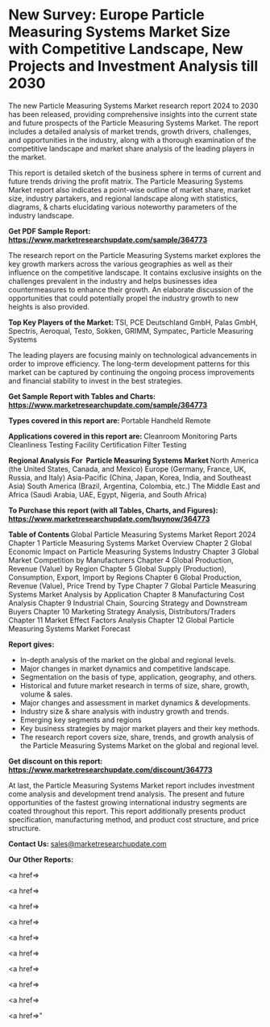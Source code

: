 # New Survey: Europe Particle Measuring Systems Market Size with Competitive Landscape, New Projects and Investment Analysis till 2030

The new Particle Measuring Systems Market research report 2024 to 2030 has been released, providing comprehensive insights into the current state and future prospects of the Particle Measuring Systems Market. The report includes a detailed analysis of market trends, growth drivers, challenges, and opportunities in the industry, along with a thorough examination of the competitive landscape and market share analysis of the leading players in the market.

This report is detailed sketch of the business sphere in terms of current and future trends driving the profit matrix. The Particle Measuring Systems Market report also indicates a point-wise outline of market share, market size, industry partakers, and regional landscape along with statistics, diagrams, &amp; charts elucidating various noteworthy parameters of the industry landscape.

<strong><b>Get PDF Sample Report: <a href=https://www.marketresearchupdate.com/sample/364773>https://www.marketresearchupdate.com/sample/364773</a></b></strong>

The research report on the Particle Measuring Systems market explores the key growth markers across the various geographies as well as their influence on the competitive landscape. It contains exclusive insights on the challenges prevalent in the industry and helps businesses idea countermeasures to enhance their growth. An elaborate discussion of the opportunities that could potentially propel the industry growth to new heights is also provided.

<strong><b>Top Key Players of the Market:
</b></strong>TSI, PCE Deutschland GmbH, Palas GmbH, Spectris, Aeroqual, Testo, Sokken, GRIMM, Sympatec, Particle Measuring Systems<strong><b>
</b></strong>

The leading players are focusing mainly on technological advancements in order to improve efficiency. The long-term development patterns for this market can be captured by continuing the ongoing process improvements and financial stability to invest in the best strategies.

<strong><b>Get Sample Report with Tables and Charts: <a href=https://www.marketresearchupdate.com/sample/364773>https://www.marketresearchupdate.com/sample/364773</a></b></strong>

<strong><b>Types covered in this report are:
</b></strong>Portable
Handheld
Remote<strong><b>
</b></strong>

<strong><b>Applications covered in this report are:
</b></strong>Cleanroom Monitoring
Parts Cleanliness Testing
Facility Certification
Filter Testing<strong><b>
</b></strong>

<strong><b>Regional Analysis For  Particle Measuring Systems Market</b></strong><strong><b>
</b></strong>North America (the United States, Canada, and Mexico)
Europe (Germany, France, UK, Russia, and Italy)
Asia-Pacific (China, Japan, Korea, India, and Southeast Asia)
South America (Brazil, Argentina, Colombia, etc.)
The Middle East and Africa (Saudi Arabia, UAE, Egypt, Nigeria, and South Africa)

<strong><b>To Purchase this report (with all Tables, Charts, and Figures): <a href=https://www.marketresearchupdate.com/buynow/364773>https://www.marketresearchupdate.com/buynow/364773</a></b></strong>

<strong><b>Table of Contents</b></strong><strong><b>
</b></strong>Global Particle Measuring Systems Market Report 2024
Chapter 1 Particle Measuring Systems Market Overview
Chapter 2 Global Economic Impact on Particle Measuring Systems Industry
Chapter 3 Global Market Competition by Manufacturers
Chapter 4 Global Production, Revenue (Value) by Region
Chapter 5 Global Supply (Production), Consumption, Export, Import by Regions
Chapter 6 Global Production, Revenue (Value), Price Trend by Type
Chapter 7 Global Particle Measuring Systems Market Analysis by Application
Chapter 8 Manufacturing Cost Analysis
Chapter 9 Industrial Chain, Sourcing Strategy and Downstream Buyers
Chapter 10 Marketing Strategy Analysis, Distributors/Traders
Chapter 11 Market Effect Factors Analysis
Chapter 12 Global Particle Measuring Systems Market Forecast

<strong><b>Report gives:</b></strong>

- In-depth analysis of the market on the global and regional levels.
- Major changes in market dynamics and competitive landscape.
- Segmentation on the basis of type, application, geography, and others.
- Historical and future market research in terms of size, share, growth, volume &amp; sales.
- Major changes and assessment in market dynamics &amp; developments.
- Industry size &amp; share analysis with industry growth and trends.
- Emerging key segments and regions
- Key business strategies by major market players and their key methods.
- The research report covers size, share, trends, and growth analysis of the Particle Measuring Systems Market on the global and regional level.

<strong><b>Get discount on this report: <a href=https://www.marketresearchupdate.com/discount/364773>https://www.marketresearchupdate.com/discount/364773</a></b></strong>

At last, the Particle Measuring Systems Market report includes investment come analysis and development trend analysis. The present and future opportunities of the fastest growing international industry segments are coated throughout this report. This report additionally presents product specification, manufacturing method, and product cost structure, and price structure.

<strong><b>Contact Us:
</b></strong>sales@marketresearchupdate.com

<strong>Our Other Reports:</strong>

<a href=></a>

<a href=></a>

<a href=></a>

<a href=></a>

<a href=></a>

<a href=></a>

<a href=></a>

<a href=></a>

<a href=></a>

<a href=></a>"
